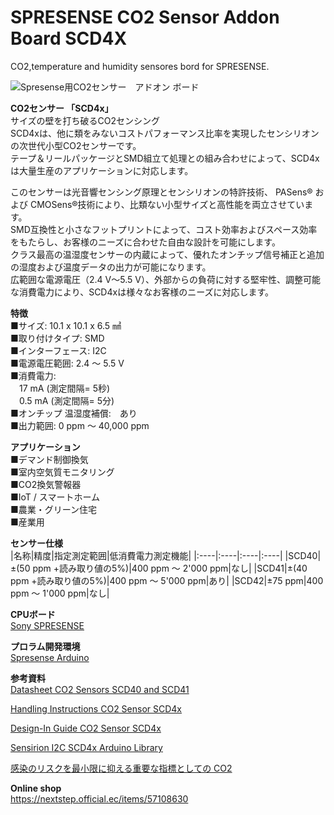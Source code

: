 # SPRESENSE CO2 Sensor Addon Board SCD4X
CO2,temperature and humidity sensores bord for SPRESENSE.

![Spresense用CO2センサー　アドオン ボード](https://baseec-img-mng.akamaized.net/images/item/origin/be7b9078bcbb4df65fd20b5e694585e0.png?imformat=generic "Spresense用CO2センサー　アドオン ボード")

**CO2センサー 「SCD4x」**  
サイズの壁を打ち破るCO2センシング  
SCD4xは、他に類をみないコストパフォーマンス比率を実現したセンシリオンの次世代小型CO2センサーです。  
テープ＆リールパッケージとSMD組立て処理との組み合わせによって、SCD4xは大量生産のアプリケーションに対応します。  
  
このセンサーは光音響センシング原理とセンシリオンの特許技術、 PASens® および CMOSens®技術により、比類ない小型サイズと高性能を両立させています。  
SMD互換性と小さなフットプリントによって、コスト効率およびスペース効率をもたらし、お客様のニーズに合わせた自由な設計を可能にします。  
クラス最高の温湿度センサーの内蔵によって、優れたオンチップ信号補正と追加の湿度および温度データの出力が可能になります。  
広範囲な電源電圧（2.4 V～5.5 V）、外部からの負荷に対する堅牢性、調整可能な消費電力により、SCD4xは様々なお客様のニーズに対応します。  
  
**特徴**  
■サイズ: 10.1 x 10.1 x 6.5 ㎣  
■取り付けタイプ: SMD  
■インターフェース: I2C  
■電源電圧範囲: 2.4 ～ 5.5 V  
■消費電力:  
　17 mA (測定間隔= 5秒)  
　0.5 mA (測定間隔= 5分)  
■オンチップ 温湿度補償:　あり  
■出力範囲: 0 ppm ～ 40,000 ppm  
  
**アプリケーション**  
■デマンド制御換気  
■室内空気質モニタリング  
■CO2換気警報器  
■IoT / スマートホーム  
■農業・グリーン住宅  
■産業用  
  
**センサー仕様**  
|名称|精度|指定測定範囲|低消費電力測定機能|
|:----|:----|:----|:----|
|SCD40|±(50 ppm +読み取り値の5%)|400 ppm ～ 2'000 ppm|なし|
|SCD41|±(40 ppm +読み取り値の5%)|400 ppm ～ 5'000 ppm|あり|
|SCD42|±75 ppm|400 ppm ～ 1'000 ppm|なし|
  
**CPUボード**    
[Sony SPRESENSE](https://developer.sony.com/ja/develop/spresense/)  
  
**プロラム開発環境**    
[Spresense Arduino](https://developer.sony.com/develop/spresense/docs/arduino_set_up_ja.html)  
  
**参考資料**  
[Datasheet CO2 Sensors SCD40 and SCD41](https://www.sensirion.com/fileadmin/user_upload/customers/sensirion/Dokumente/9.5_CO2/Sensirion_CO2_Sensors_SCD40_SCD41_Datasheet.pdf)  
  
[Handling Instructions CO2 Sensor SCD4x](https://www.sensirion.com/fileadmin/user_upload/customers/sensirion/Dokumente/9.5_CO2/Sensirion_CO2_Sensors_SCD4x_handling_instructions.pdf)  
  
[Design-In Guide CO2 Sensor SCD4x](https://www.sensirion.com/fileadmin/user_upload/customers/sensirion/Dokumente/9.5_CO2/Sensirion_CO2_Sensors_SCD4x_design-in_guide.pdf)
  
[Sensirion I2C SCD4x Arduino Library](https://github.com/Sensirion/arduino-i2c-scd4x)

[感染のリスクを最小限に抑える重要な指標としての CO2](https://www.sensirion.com/jp/environmental-sensors/indoor-air-quality/correct-ventilation-helps-to-reduce-the-risk-of-virus-transmission/)


**Online shop**  
https://nextstep.official.ec/items/57108630
